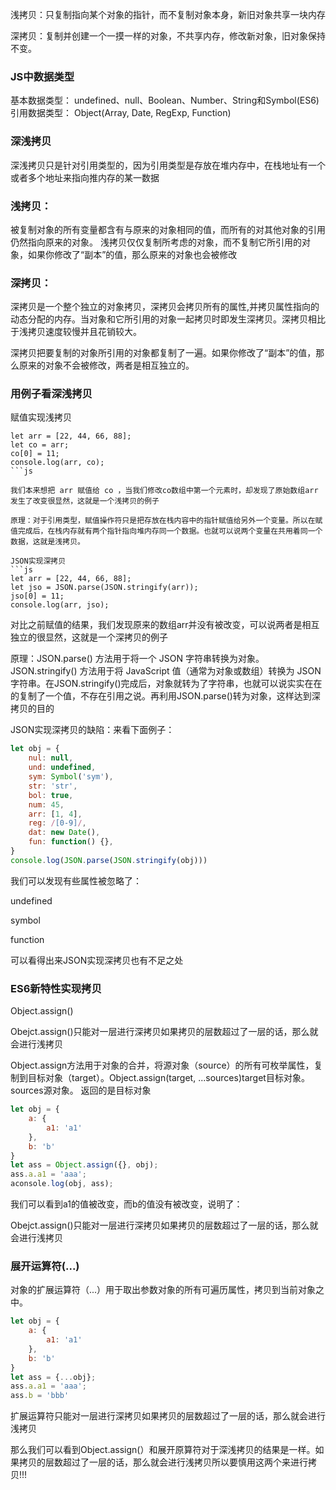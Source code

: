浅拷贝：只复制指向某个对象的指针，而不复制对象本身，新旧对象共享一块内存

深拷贝：复制并创建一个一摸一样的对象，不共享内存，修改新对象，旧对象保持不变。

### JS中数据类型

基本数据类型： undefined、null、Boolean、Number、String和Symbol(ES6)
引用数据类型： Object(Array, Date, RegExp, Function)

### 深浅拷贝
深浅拷贝只是针对引用类型的，因为引用类型是存放在堆内存中，在栈地址有一个或者多个地址来指向推内存的某一数据
### 浅拷贝：
被复制对象的所有变量都含有与原来的对象相同的值，而所有的对其他对象的引用仍然指向原来的对象。
浅拷贝仅仅复制所考虑的对象，而不复制它所引用的对象，如果你修改了“副本”的值，那么原来的对象也会被修改
### 深拷贝：
深拷贝是一个整个独立的对象拷贝，深拷贝会拷贝所有的属性,并拷贝属性指向的动态分配的内存。当对象和它所引用的对象一起拷贝时即发生深拷贝。深拷贝相比于浅拷贝速度较慢并且花销较大。

深拷贝把要复制的对象所引用的对象都复制了一遍。如果你修改了“副本”的值，那么原来的对象不会被修改，两者是相互独立的。
### 用例子看深浅拷贝
赋值实现浅拷贝
```
let arr = [22, 44, 66, 88];
let co = arr;
co[0] = 11;
console.log(arr, co);
```js

我们本来想把 arr 赋值给 co ，当我们修改co数组中第一个元素时，却发现了原始数组arr发生了改变很显然，这就是一个浅拷贝的例子

原理：对于引用类型，赋值操作符只是把存放在栈内容中的指针赋值给另外一个变量。所以在赋值完成后，在栈内存就有两个指针指向堆内存同一个数据。也就可以说两个变量在共用着同一个数据，这就是浅拷贝。

JSON实现深拷贝
```js
let arr = [22, 44, 66, 88];
let jso = JSON.parse(JSON.stringify(arr));
jso[0] = 11;
console.log(arr, jso);
```


对比之前赋值的结果，我们发现原来的数组arr并没有被改变，可以说两者是相互独立的很显然，这就是一个深拷贝的例子

原理：JSON.parse() 方法用于将一个 JSON 字符串转换为对象。JSON.stringify() 方法用于将 JavaScript 值（通常为对象或数组）转换为 JSON 字符串。在JSON.stringify()完成后，对象就转为了字符串，也就可以说实实在在的复制了一个值，不存在引用之说。再利用JSON.parse()转为对象，这样达到深拷贝的目的

JSON实现深拷贝的缺陷：来看下面例子：
```js
let obj = {
    nul: null,
    und: undefined,
    sym: Symbol('sym'),
    str: 'str',
    bol: true,
    num: 45,
    arr: [1, 4],
    reg: /[0-9]/,
    dat: new Date(),
    fun: function() {},  
}
console.log(JSON.parse(JSON.stringify(obj)))
```
我们可以发现有些属性被忽略了：

undefined

symbol

function

可以看得出来JSON实现深拷贝也有不足之处

### ES6新特性实现拷贝
Object.assign() 

Obejct.assign()只能对一层进行深拷贝如果拷贝的层数超过了一层的话，那么就会进行浅拷贝

Object.assign方法用于对象的合并，将源对象（source）的所有可枚举属性，复制到目标对象（target）。Object.assign(target, ...sources)target目标对象。 sources源对象。 返回的是目标对象
```js
let obj = {
    a: {
        a1: 'a1'
    },
    b: 'b'
}
let ass = Object.assign({}, obj);
ass.a.a1 = 'aaa';
aconsole.log(obj, ass);
```

我们可以看到a1的值被改变，而b的值没有被改变，说明了：

Obejct.assign()只能对一层进行深拷贝如果拷贝的层数超过了一层的话，那么就会进行浅拷贝

### 展开运算符(...)

对象的扩展运算符（...）用于取出参数对象的所有可遍历属性，拷贝到当前对象之中。
```js
let obj = {
    a: {
        a1: 'a1'
    },
    b: 'b'
}
let ass = {...obj};
ass.a.a1 = 'aaa';
ass.b = 'bbb'
```
扩展运算符只能对一层进行深拷贝如果拷贝的层数超过了一层的话，那么就会进行浅拷贝

那么我们可以看到Object.assign(）和展开原算符对于深浅拷贝的结果是一样。如果拷贝的层数超过了一层的话，那么就会进行浅拷贝所以要慎用这两个来进行拷贝!!!